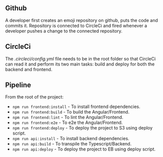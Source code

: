 ## Github
A developer first creates an emoji repository on github, puts the code and commits it.
Repository is connected to CircleCi and fired whenever a developer pushes a change to the connected repository.

## CircleCi
The *.circleci/config.yml* file needs to be in the root folder so that CircleCi can read it and perform its two main tasks: build and deploy for both the backend and frontend.

## Pipeline

From the root of the project:
- `npm run frontend:install`    - To install frontend dependencies.
- `npm run frontend:build`      - To build the Angular/Frontend.
- `npm run frontend:lint`       - To lint the Angular/Frontend.
- `npm run frontend:e2e`        - To e2e the Angular/Frontend.
- `npm run frontend:deploy`     - To deploy the project to S3 using deploy script.
- `npm run api:install`         - To install backend dependencies.
- `npm run api:build`           - To transpile the Typescript/Backend.
- `npm run api:deploy`          - To deploy the project to EB using deploy script.
